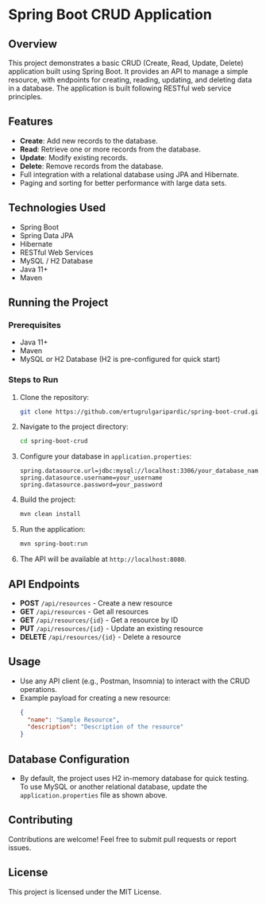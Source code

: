 # Spring Boot CRUD Application

## Overview
This project demonstrates a basic CRUD (Create, Read, Update, Delete) application built using Spring Boot. It provides an API to manage a simple resource, with endpoints for creating, reading, updating, and deleting data in a database. The application is built following RESTful web service principles.

## Features
- **Create**: Add new records to the database.
- **Read**: Retrieve one or more records from the database.
- **Update**: Modify existing records.
- **Delete**: Remove records from the database.
- Full integration with a relational database using JPA and Hibernate.
- Paging and sorting for better performance with large data sets.

## Technologies Used
- Spring Boot
- Spring Data JPA
- Hibernate
- RESTful Web Services
- MySQL / H2 Database
- Java 11+
- Maven

## Running the Project
### Prerequisites
- Java 11+
- Maven
- MySQL or H2 Database (H2 is pre-configured for quick start)

### Steps to Run
1. Clone the repository:
    ```bash
    git clone https://github.com/ertugrulgaripardic/spring-boot-crud.git
    ```

2. Navigate to the project directory:
    ```bash
    cd spring-boot-crud
    ```

3. Configure your database in `application.properties`:
    ```properties
    spring.datasource.url=jdbc:mysql://localhost:3306/your_database_name
    spring.datasource.username=your_username
    spring.datasource.password=your_password
    ```
4. Build the project:
    ```bash
    mvn clean install
    ```

5. Run the application:
    ```bash
    mvn spring-boot:run
    ```
6. The API will be available at `http://localhost:8080`.

## API Endpoints
- **POST** `/api/resources` - Create a new resource
- **GET** `/api/resources` - Get all resources
- **GET** `/api/resources/{id}` - Get a resource by ID
- **PUT** `/api/resources/{id}` - Update an existing resource
- **DELETE** `/api/resources/{id}` - Delete a resource

## Usage
- Use any API client (e.g., Postman, Insomnia) to interact with the CRUD operations.
- Example payload for creating a new resource:
    ```json
    {
      "name": "Sample Resource",
      "description": "Description of the resource"
    }
    ```
## Database Configuration
- By default, the project uses H2 in-memory database for quick testing. To use MySQL or another relational database, update the `application.properties` file as shown above.

## Contributing
Contributions are welcome! Feel free to submit pull requests or report issues.

## License
This project is licensed under the MIT License.
